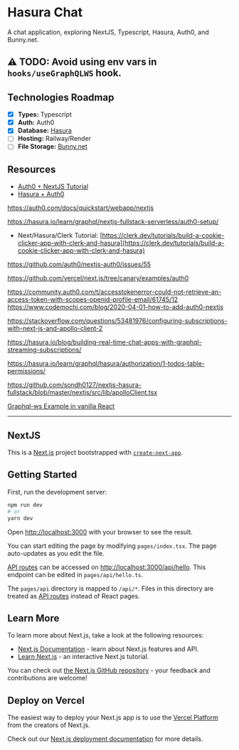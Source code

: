 # Hasura Chat

A chat application, exploring NextJS, Typescript, Hasura, Auth0, and Bunny.net.

## ⚠ TODO: Avoid using env vars in `hooks/useGraphQLWS` hook.

## Technologies Roadmap

* [x] **Types:** Typescript
* [x] **Auth:** Auth0
* [x] **Database:** [Hasura](https://hasura.io)
* [ ] **Hosting:** Railway/Render
* [ ] **File Storage:** [Bunny.net](https://bunny.net/)

## Resources
* [Auth0 + NextJS Tutorial](https://auth0.com/blog/ultimate-guide-nextjs-authentication-auth0/)
* [Hasura + Auth0](https://hasura.io/learn/graphql/hasura-authentication/integrations/auth0/)

https://auth0.com/docs/quickstart/webapp/nextjs

https://hasura.io/learn/graphql/nextjs-fullstack-serverless/auth0-setup/

* Next/Hasura/Clerk Tutorial: [https://clerk.dev/tutorials/build-a-cookie-clicker-app-with-clerk-and-hasura](https://clerk.dev/tutorials/build-a-cookie-clicker-app-with-clerk-and-hasura)

https://github.com/auth0/nextjs-auth0/issues/55

https://github.com/vercel/next.js/tree/canary/examples/auth0

https://community.auth0.com/t/accesstokenerror-could-not-retrieve-an-access-token-with-scopes-openid-profile-email/61745/12
https://www.codemochi.com/blog/2020-04-01-how-to-add-auth0-nextjs

https://stackoverflow.com/questions/53481976/configuring-subscriptions-with-next-js-and-apollo-client-2

https://hasura.io/blog/building-real-time-chat-apps-with-graphql-streaming-subscriptions/

https://hasura.io/learn/graphql/hasura/authorization/1-todos-table-permissions/

https://github.com/sondh0127/nextjs-hasura-fullstack/blob/master/nextjs/src/lib/apolloClient.tsx

[Graphql-ws Example in vanilla React](https://github.com/enisdenjo/graphql-ws/discussions/232)

---

## NextJS

This is a [Next.js](https://nextjs.org/) project bootstrapped with [`create-next-app`](https://github.com/vercel/next.js/tree/canary/packages/create-next-app).

## Getting Started

First, run the development server:

```bash
npm run dev
# or
yarn dev
```

Open [http://localhost:3000](http://localhost:3000) with your browser to see the result.

You can start editing the page by modifying `pages/index.tsx`. The page auto-updates as you edit the file.

[API routes](https://nextjs.org/docs/api-routes/introduction) can be accessed on [http://localhost:3000/api/hello](http://localhost:3000/api/hello). This endpoint can be edited in `pages/api/hello.ts`.

The `pages/api` directory is mapped to `/api/*`. Files in this directory are treated as [API routes](https://nextjs.org/docs/api-routes/introduction) instead of React pages.

## Learn More

To learn more about Next.js, take a look at the following resources:

- [Next.js Documentation](https://nextjs.org/docs) - learn about Next.js features and API.
- [Learn Next.js](https://nextjs.org/learn) - an interactive Next.js tutorial.

You can check out [the Next.js GitHub repository](https://github.com/vercel/next.js/) - your feedback and contributions are welcome!

## Deploy on Vercel

The easiest way to deploy your Next.js app is to use the [Vercel Platform](https://vercel.com/new?utm_medium=default-template&filter=next.js&utm_source=create-next-app&utm_campaign=create-next-app-readme) from the creators of Next.js.

Check out our [Next.js deployment documentation](https://nextjs.org/docs/deployment) for more details.
